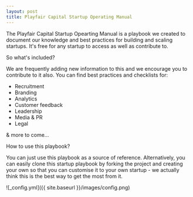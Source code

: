 ```yaml
---
layout: post
title: Playfair Capital Startup Operating Manual 
---
```


The Playfair Capital Startup Opearting Manual is a playbook we created to document our knowledge and best practices for building and scaling startups. It's free for any startup to access as well as contribute to. 

So what's included? 

We are frequently adding new information to this and we encourage you to contribute to it also. You can find best practices and checklists for: 

- Recruitment 
- Branding 
- Analytics
- Customer feedback 
- Leadership 
- Media & PR 
- Legal 

& more to come...

How to use this playbook? 

You can just use this playbook as a source of reference. Alternatively, you can easily clone this startup playbook by forking the project and creating your own so that you can customise it to your own startup - we actually think this is the best way to get the most from it.  


![_config.yml]({{ site.baseurl }}/images/config.png)